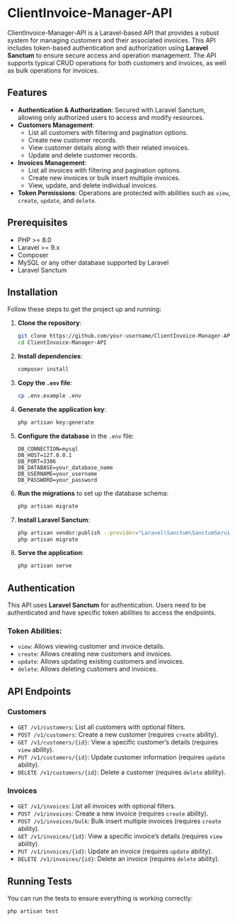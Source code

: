 # ClientInvoice-Manager-API

ClientInvoice-Manager-API is a Laravel-based API that provides a robust system for managing customers and their associated invoices. This API includes token-based authentication and authorization using **Laravel Sanctum** to ensure secure access and operation management. The API supports typical CRUD operations for both customers and invoices, as well as bulk operations for invoices.

## Features

- **Authentication & Authorization**: Secured with Laravel Sanctum, allowing only authorized users to access and modify resources.
- **Customers Management**:
  - List all customers with filtering and pagination options.
  - Create new customer records.
  - View customer details along with their related invoices.
  - Update and delete customer records.
- **Invoices Management**:
  - List all invoices with filtering and pagination options.
  - Create new invoices or bulk insert multiple invoices.
  - View, update, and delete individual invoices.
- **Token Permissions**: Operations are protected with abilities such as `view`, `create`, `update`, and `delete`.

## Prerequisites

- PHP >= 8.0
- Laravel >= 9.x
- Composer
- MySQL or any other database supported by Laravel
- Laravel Sanctum

## Installation

Follow these steps to get the project up and running:

1. **Clone the repository**:

    ```bash
    git clone https://github.com/your-username/ClientInvoice-Manager-API.git
    cd ClientInvoice-Manager-API
    ```

2. **Install dependencies**:

    ```bash
    composer install
    ```

3. **Copy the `.env` file**:

    ```bash
    cp .env.example .env
    ```

4. **Generate the application key**:

    ```bash
    php artisan key:generate
    ```

5. **Configure the database** in the `.env` file:

    ```env
    DB_CONNECTION=mysql
    DB_HOST=127.0.0.1
    DB_PORT=3306
    DB_DATABASE=your_database_name
    DB_USERNAME=your_username
    DB_PASSWORD=your_password
    ```

6. **Run the migrations** to set up the database schema:

    ```bash
    php artisan migrate
    ```

7. **Install Laravel Sanctum**:

    ```bash
    php artisan vendor:publish --provider="Laravel\Sanctum\SanctumServiceProvider"
    php artisan migrate
    ```

8. **Serve the application**:

    ```bash
    php artisan serve
    ```

## Authentication

This API uses **Laravel Sanctum** for authentication. Users need to be authenticated and have specific token abilities to access the endpoints.

### Token Abilities:
- `view`: Allows viewing customer and invoice details.
- `create`: Allows creating new customers and invoices.
- `update`: Allows updating existing customers and invoices.
- `delete`: Allows deleting customers and invoices.

## API Endpoints

### Customers

- `GET /v1/customers`: List all customers with optional filters.
- `POST /v1/customers`: Create a new customer (requires `create` ability).
- `GET /v1/customers/{id}`: View a specific customer’s details (requires `view` ability).
- `PUT /v1/customers/{id}`: Update customer information (requires `update` ability).
- `DELETE /v1/customers/{id}`: Delete a customer (requires `delete` ability).

### Invoices

- `GET /v1/invoices`: List all invoices with optional filters.
- `POST /v1/invoices`: Create a new invoice (requires `create` ability).
- `POST /v1/invoices/bulk`: Bulk insert multiple invoices (requires `create` ability).
- `GET /v1/invoices/{id}`: View a specific invoice’s details (requires `view` ability).
- `PUT /v1/invoices/{id}`: Update an invoice (requires `update` ability).
- `DELETE /v1/invoices/{id}`: Delete an invoice (requires `delete` ability).

## Running Tests

You can run the tests to ensure everything is working correctly:

```bash
php artisan test
